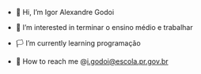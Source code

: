 - :black_flag: Hi, I’m Igor Alexandre Godoi

- :triangular_flag_on_post: I’m interested in terminar o ensino médio e trabalhar 

- :white_flag: I’m currently learning programação

- :checkered_flag: How to reach me @i.godoi@escola.pr.gov.br



